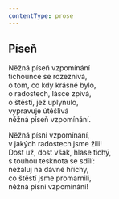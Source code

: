 ```yaml
---
contentType: prose
---
```


## Píseň

Něžná píseň vzpomínání  
tichounce se rozeznívá,  
o tom, co kdy krásné bylo,  
o radostech, lásce zpívá,  
o štěstí, jež uplynulo,  
vypravuje útěšlivá  
něžná píseň vzpomínání.

Něžná písni vzpomínání,  
v jakých radostech jsme žili!  
Dost už, dost však, hlase tichý,  
s touhou tesknota se sdílí:  
nežaluj na dávné hříchy,  
co štěstí jsme promarnili,  
něžná písni vzpomínání!

